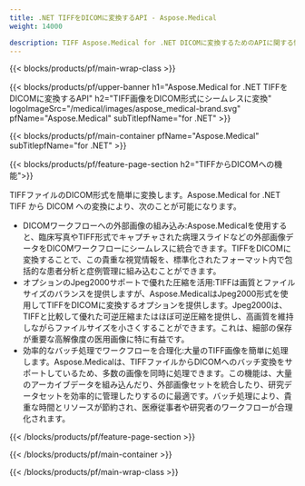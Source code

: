 ```yaml
---
title: .NET TIFFをDICOMに変換するAPI - Aspose.Medical
weight: 14000

description: TIFF Aspose.Medical for .NET DICOMに変換するためのAPIに関する情報
---
```


{{< blocks/products/pf/main-wrap-class >}}

{{< blocks/products/pf/upper-banner h1="Aspose.Medical for .NET TIFFをDICOMに変換するAPI" h2="TIFF画像をDICOM形式にシームレスに変換" logoImageSrc="/medical/images/aspose_medical-brand.svg" pfName="Aspose.Medical" subTitlepfName="for .NET" >}}

{{< blocks/products/pf/main-container pfName="Aspose.Medical" subTitlepfName="for .NET" >}}

{{< blocks/products/pf/feature-page-section h2="TIFFからDICOMへの機能">}}

<p>TIFFファイルのDICOM形式を簡単に変換します。Aspose.Medical for .NET TIFF から DICOM への変換により、次のことが可能になります。</p>

<ul>
<li>DICOMワークフローへの外部画像の組み込み:Aspose.Medicalを使用すると、臨床写真やTIFF形式でキャプチャされた病理スライドなどの外部画像データをDICOMワークフローにシームレスに統合できます。TIFFをDICOMに変換することで、この貴重な視覚情報を、標準化されたフォーマット内で包括的な患者分析と症例管理に組み込むことができます。</li>
<li>オプションのJpeg2000サポートで優れた圧縮を活用:TIFFは画質とファイルサイズのバランスを提供しますが、Aspose.MedicalはJpeg2000形式を使用してTIFFをDICOMに変換するオプションを提供します。Jpeg2000は、TIFFと比較して優れた可逆圧縮またはほぼ可逆圧縮を提供し、高画質を維持しながらファイルサイズを小さくすることができます。これは、細部の保存が重要な高解像度の医用画像に特に有益です。</li>
<li>効率的なバッチ処理でワークフローを合理化:大量のTIFF画像を簡単に処理します。Aspose.Medicalは、TIFFファイルからDICOMへのバッチ変換をサポートしているため、多数の画像を同時に処理できます。この機能は、大量のアーカイブデータを組み込んだり、外部画像セットを統合したり、研究データセットを効率的に管理したりするのに最適です。バッチ処理により、貴重な時間とリソースが節約され、医療従事者や研究者のワークフローが合理化されます。</li>
</ul>

{{< /blocks/products/pf/feature-page-section >}}

{{< /blocks/products/pf/main-container >}}

{{< /blocks/products/pf/main-wrap-class >}}